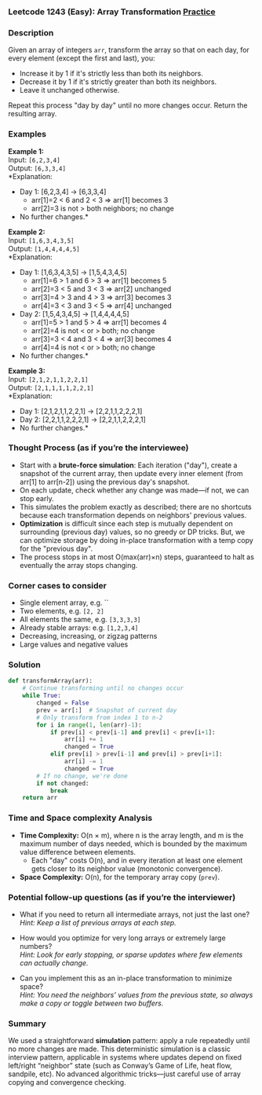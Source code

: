 ### Leetcode 1243 (Easy): Array Transformation [Practice](https://leetcode.com/problems/array-transformation)

### Description  
Given an array of integers `arr`, transform the array so that on each day, for every element (except the first and last), you:
- Increase it by 1 if it's strictly less than both its neighbors.
- Decrease it by 1 if it's strictly greater than both its neighbors.
- Leave it unchanged otherwise.

Repeat this process "day by day" until no more changes occur. Return the resulting array.

### Examples  

**Example 1:**  
Input: `[6,2,3,4]`  
Output: `[6,3,3,4]`  
*Explanation:  
- Day 1: [6,2,3,4] → [6,3,3,4]  
  - arr[1]=2 < 6 and 2 < 3 ⇒ arr[1] becomes 3  
  - arr[2]=3 is not > both neighbors; no change  
- No further changes.*

**Example 2:**  
Input: `[1,6,3,4,3,5]`  
Output: `[1,4,4,4,4,5]`  
*Explanation:  
- Day 1: [1,6,3,4,3,5] → [1,5,4,3,4,5]  
  - arr[1]=6 > 1 and 6 > 3 ⇒ arr[1] becomes 5  
  - arr[2]=3 < 5 and 3 < 3 ⇒ arr[2] unchanged  
  - arr[3]=4 > 3 and 4 > 3 ⇒ arr[3] becomes 3  
  - arr[4]=3 < 3 and 3 < 5 ⇒ arr[4] unchanged  
- Day 2: [1,5,4,3,4,5] → [1,4,4,4,4,5]  
  - arr[1]=5 > 1 and 5 > 4 ⇒ arr[1] becomes 4  
  - arr[2]=4 is not < or > both; no change  
  - arr[3]=3 < 4 and 3 < 4 ⇒ arr[3] becomes 4  
  - arr[4]=4 is not < or > both; no change  
- No further changes.*

**Example 3:**  
Input: `[2,1,2,1,1,2,2,1]`  
Output: `[2,1,1,1,1,2,2,1]`  
*Explanation:  
- Day 1: [2,1,2,1,1,2,2,1] → [2,2,1,1,2,2,2,1]  
- Day 2: [2,2,1,1,2,2,2,1] → [2,2,1,1,2,2,2,1]  
- No further changes.*

### Thought Process (as if you’re the interviewee)  
- Start with a **brute-force simulation**: Each iteration ("day"), create a snapshot of the current array, then update every inner element (from arr[1] to arr[n-2]) using the previous day's snapshot.  
- On each update, check whether any change was made—if not, we can stop early.
- This simulates the problem exactly as described; there are no shortcuts because each transformation depends on neighbors' previous values.
- **Optimization** is difficult since each step is mutually dependent on surrounding (previous day) values, so no greedy or DP tricks. But, we can optimize storage by doing in-place transformation with a temp copy for the "previous day".
- The process stops in at most O(max(arr)×n) steps, guaranteed to halt as eventually the array stops changing.

### Corner cases to consider  
- Single element array, e.g. ``
- Two elements, e.g. `[2, 2]`
- All elements the same, e.g. `[3,3,3,3]`
- Already stable arrays: e.g. `[1,2,3,4]`
- Decreasing, increasing, or zigzag patterns
- Large values and negative values

### Solution

```python
def transformArray(arr):
    # Continue transforming until no changes occur
    while True:
        changed = False
        prev = arr[:]  # Snapshot of current day
        # Only transform from index 1 to n-2
        for i in range(1, len(arr)-1):
            if prev[i] < prev[i-1] and prev[i] < prev[i+1]:
                arr[i] += 1
                changed = True
            elif prev[i] > prev[i-1] and prev[i] > prev[i+1]:
                arr[i] -= 1
                changed = True
        # If no change, we're done
        if not changed:
            break
    return arr
```

### Time and Space complexity Analysis  

- **Time Complexity:** O(n × m), where n is the array length, and m is the maximum number of days needed, which is bounded by the maximum value difference between elements.
  - Each "day" costs O(n), and in every iteration at least one element gets closer to its neighbor value (monotonic convergence).
- **Space Complexity:** O(n), for the temporary array copy (`prev`).

### Potential follow-up questions (as if you’re the interviewer)  

- What if you need to return all intermediate arrays, not just the last one?  
  *Hint: Keep a list of previous arrays at each step.*

- How would you optimize for very long arrays or extremely large numbers?  
  *Hint: Look for early stopping, or sparse updates where few elements can actually change.*

- Can you implement this as an in-place transformation to minimize space?  
  *Hint: You need the neighbors’ values from the previous state, so always make a copy or toggle between two buffers.*

### Summary
We used a straightforward **simulation** pattern: apply a rule repeatedly until no more changes are made. This deterministic simulation is a classic interview pattern, applicable in systems where updates depend on fixed left/right “neighbor” state (such as Conway’s Game of Life, heat flow, sandpile, etc). No advanced algorithmic tricks—just careful use of array copying and convergence checking.